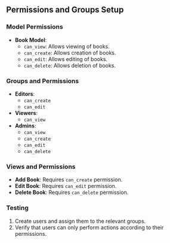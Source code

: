 ## Permissions and Groups Setup

### Model Permissions
- **Book Model**:
  - `can_view`: Allows viewing of books.
  - `can_create`: Allows creation of books.
  - `can_edit`: Allows editing of books.
  - `can_delete`: Allows deletion of books.

### Groups and Permissions
- **Editors**: 
  - `can_create`
  - `can_edit`
- **Viewers**:
  - `can_view`
- **Admins**:
  - `can_view`
  - `can_create`
  - `can_edit`
  - `can_delete`

### Views and Permissions
- **Add Book**: Requires `can_create` permission.
- **Edit Book**: Requires `can_edit` permission.
- **Delete Book**: Requires `can_delete` permission.

### Testing
1. Create users and assign them to the relevant groups.
2. Verify that users can only perform actions according to their permissions.
